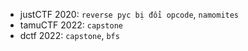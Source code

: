 * justCTF 2020:  `reverse pyc bị đổi opcode`, `namomites`
* tamuCTF 2022: `capstone`
* dctf 2022: `capstone`, `bfs`
